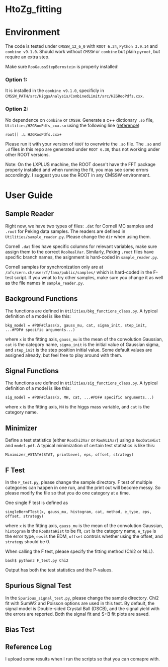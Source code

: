 # HtoZg_fitting

# Environment
The code is tested under `CMSSW_12_6_0` with `ROOT 6.24`, `Python 3.9.14` and `combine v9.1.0`. 
Should work without `CMSSW` or `combine` but plain `pyroot`, but require an extra step.

Make sure `RooGaussStepBernstein` is properly installed!

### Option 1: 
  It is installed in the `combine v9.1.0`, specificly in `CMSSW_PATH/src/HiggsAnalysis/CombinedLimit/src/HZGRooPdfs.cxx`.

### Option 2: 
  No dependence on `combine` or `CMSSW`. Generate a c++ dictionary `.so` file, `Utilities/HZGRooPdfs_cxx.so` using the following line ([reference](https://root.cern/manual/io_custom_classes/#generating-dictionaries))
  ```
  root[] .L HZGRooPdfs.cxx+
  ```
Please run it with your version of `ROOT` to overwirte the `.so` file. The `.so` and `.d` files in this repo are generated under `ROOT 6.30`, thus not working under other ROOT versions.

Note: On the LXPLUS machine, the ROOT doesn't have the FFT package properly installed and when running the fit, you may see some errors accordingly. I suggest you use the ROOT in any CMSSW environment. 

# User Guide

## Sample Reader
Right now, we have two types of files: `.dat` for Cornell MC samples and `.root` for Peking data samples. The readers are defined in `Utilities/sample_reader.py`. Please change the `dir` when using them.

Cornell `.dat` files have specific columns for relevant variables, make sure assign them to the correct `RooRealVar`. Similarly, Peking `.root` files have specific branch names, the asignment is hard-coded in `sample_reader.py`.

Cornell samples for synchronization only are at `/afs/cern.ch/user/f/fanx/public/samples/` which is hard-coded in the F-test script. If you wnat to try other samples, make sure you change it as well as the file names in `sample_reader.py`.

## Background Functions
The functions are defined in `Utilities/bkg_functions_class.py`. A typical definition of a model is like this: 
```
bkg_model = #PDF#Class(x, gauss_mu, cat, sigma_init, step_init, ...#PDF# specific arguments...)
```
where `x` is the fitting axis, `gauss_mu` is the mean of the convolution Gaussian, `cat` is the category name, `sigma_init` is the initial value of Gaussian sigma, and `step_init` is the step position initial value. Some default values are assigned already, but feel free to play around with them.

## Signal Functions
The functions are defined in `Utilities/sig_functions_class.py`. A typical definition of a model is like this:
```
sig_model = #PDF#Class(x, MH, cat, ...#PDF# specific arguments...)
```
where `x` is the fitting axis, `MH` is the higgs mass variable, and `cat` is the category name.

## Minimizer
Define a test statistics (either `RooChi2Var` or `RooNLLVar`) using a `RooDataHist` and `model.pdf`. A typical minimization of certain test statistics is like this:
```
Minimizer_#STAT#(STAT, printLevel, eps, offset, strategy)
```

## F Test
In the `F_test.py`, please change the sample directory. F test of multiple categories can happen in one run, and the print out will become messy. So please modify the file so that you do one category at a time. 

One single F test is defined as
```
singleBernFTest(x, gauss_mu, histogram, cat, method, e_type, eps, offset, strategy)
```
where `x` is the fitting axis, `gauss_mu` is the mean of the convolution Gaussian, `histogram` is the `RooDataHist` to be fit, `cat` is the category name, `e_type` is the error type, `eps` is the EDM, `offset` controls whether using the offset, and `strategy` should be 0.

When calling the F test, please specify the fitting method (Chi2 or NLL).
```
bash$ python3 F_test.py Chi2
```
Output has both the test statistics and the P-values.

## Spurious Signal Test
In the `Spurious_signal_test.py`, please change the sample directory. Chi2 fit with SumW2 and Poisson options are used in this test. By default, the signal model is Double-sided Crystal Ball (DSCB), and the signal yield with the errors are reported. Both the signal fit and S+B fit plots are saved.

## Bias Test


## Reference Log
I upload some results when I run the scripts so that you can comapre with.

